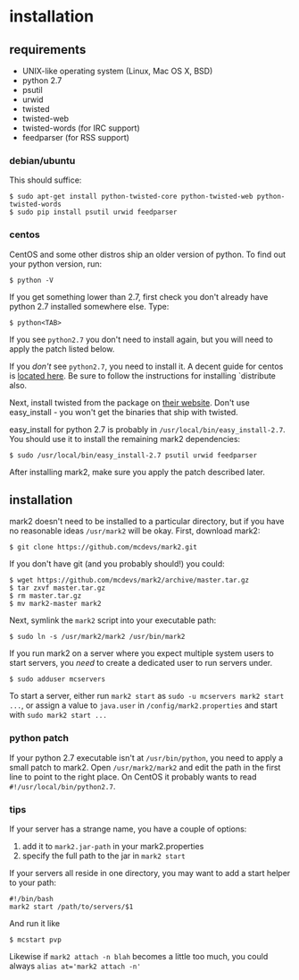 # installation

## requirements

* UNIX-like operating system (Linux, Mac OS X, BSD)
* python 2.7
* psutil
* urwid
* twisted
* twisted-web
* twisted-words (for IRC support)
* feedparser (for RSS support)

### debian/ubuntu

This should suffice:

    $ sudo apt-get install python-twisted-core python-twisted-web python-twisted-words
    $ sudo pip install psutil urwid feedparser

### centos

CentOS and some other distros ship an older version of python. To find out your python version, run:

    $ python -V

If you get something lower than 2.7, first check you don't already have python 2.7 installed somewhere else. Type:

    $ python<TAB>

If you see `python2.7` you don't need to install again, but you will need to apply the patch listed below.

If you *don't* see `python2.7`, you need to install it. A decent guide for centos is
[located here](http://toomuchdata.com/2012/06/25/how-to-install-python-2-7-3-on-centos-6-2/). Be sure to follow the
instructions for installing `distribute also.

Next, install twisted from the package on [their website](http://twistedmatrix.com/). Don't use easy_install - you
won't get the binaries that ship with twisted.

easy_install for python 2.7 is probably in `/usr/local/bin/easy_install-2.7`. You should use it to install the remaining
mark2 dependencies:

    $ sudo /usr/local/bin/easy_install-2.7 psutil urwid feedparser

After installing mark2, make sure you apply the patch described later.

## installation

mark2 doesn't need to be installed to a particular directory, but if you have no reasonable ideas `/usr/mark2` will be
okay. First, download mark2:

    $ git clone https://github.com/mcdevs/mark2.git

If you don't have git (and you probably should!) you could:

    $ wget https://github.com/mcdevs/mark2/archive/master.tar.gz
    $ tar zxvf master.tar.gz
    $ rm master.tar.gz
    $ mv mark2-master mark2

Next, symlink the `mark2` script into your executable path:

    $ sudo ln -s /usr/mark2/mark2 /usr/bin/mark2

If you run mark2 on a server where you expect multiple system users to start servers, you *need* to create a dedicated
user to run servers under.

    $ sudo adduser mcservers

To start a server, either run `mark2 start` as `sudo -u mcservers mark2 start ...`, or assign a value to `java.user` in
`/config/mark2.properties` and start with `sudo mark2 start ...`

### python patch

If your python 2.7 executable isn't at `/usr/bin/python`, you need to apply a small patch to mark2. Open
`/usr/mark2/mark2` and edit the path in the first line to point to the right place. On CentOS it probably wants to
read `#!/usr/local/bin/python2.7`.

### tips

If your server has a strange name, you have a couple of options:

1. add it to `mark2.jar-path` in your mark2.properties
2. specify the full path to the jar in `mark2 start`

If your servers all reside in one directory, you may want to add a start
helper to your path:

    #!/bin/bash
    mark2 start /path/to/servers/$1

And run it like

    $ mcstart pvp

Likewise if `mark2 attach -n blah` becomes a little too much, you could always
`alias at='mark2 attach -n'`



